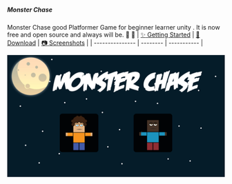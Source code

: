 # <h5>Monster Chase</h5>
 Monster Chase good Platformer Game for beginner learner unity .
It is now free and open source and always will be. :clap: :tada:
| [:sparkles: Getting Started](#getting-started) | [:rocket: Download](#download) | [:camera: Screenshots](#screenshots) |
| --------------- | -------- | ----------- |

<p align="center">
  <img src="https://github.com/azizBouchtaoui/Monster-Chase-Game/blob/main/Screenshots/Menu.PNG" />
</p>
